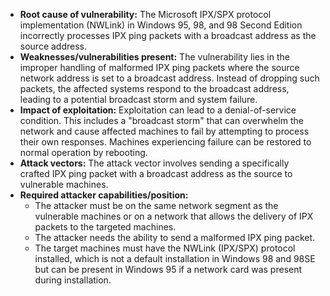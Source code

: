 - **Root cause of vulnerability:** The Microsoft IPX/SPX protocol implementation (NWLink) in Windows 95, 98, and 98 Second Edition incorrectly processes IPX ping packets with a broadcast address as the source address.
- **Weaknesses/vulnerabilities present:**  The vulnerability lies in the improper handling of malformed IPX ping packets where the source network address is set to a broadcast address. Instead of dropping such packets, the affected systems respond to the broadcast address, leading to a potential broadcast storm and system failure.
- **Impact of exploitation:** Exploitation can lead to a denial-of-service condition. This includes a "broadcast storm" that can overwhelm the network and cause affected machines to fail by attempting to process their own responses. Machines experiencing failure can be restored to normal operation by rebooting.
- **Attack vectors:** The attack vector involves sending a specifically crafted IPX ping packet with a broadcast address as the source to vulnerable machines. 
- **Required attacker capabilities/position:**
    - The attacker must be on the same network segment as the vulnerable machines or on a network that allows the delivery of IPX packets to the targeted machines.
    - The attacker needs the ability to send a malformed IPX ping packet.
    - The target machines must have the NWLink (IPX/SPX) protocol installed, which is not a default installation in Windows 98 and 98SE but can be present in Windows 95 if a network card was present during installation.